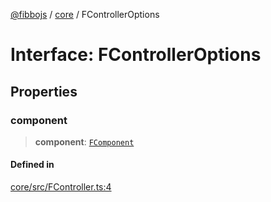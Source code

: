 [@fibbojs](/api/index) / [core](/api/core) / FControllerOptions

# Interface: FControllerOptions

## Properties

### component

> **component**: [`FComponent`](../classes/FComponent.md)

#### Defined in

[core/src/FController.ts:4](https://github.com/fibbojs/fibbo/blob/fc0b9ae1dcd24855b80ad46a69cb7005bbcce7f4/packages/core/src/FController.ts#L4)
